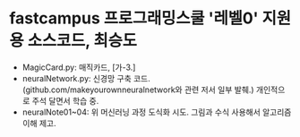 # fastcampus 프로그래밍스쿨 '레벨0' 지원용 소스코드, 최승도 
- MagicCard.py: 매직카드, [가-3.]
- neuralNetwork.py: 신경망 구축 코드. (github.com/makeyourownneuralnetwork와 관련 저서 일부 발췌.) 개인적으로 주석 달면서 학습 중.
- neuralNote01~04: 위 머신러닝 과정 도식화 시도. 그림과 수식 사용해서 알고리즘 이해 제고.
